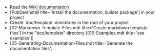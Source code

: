 [//]: # (This file was generated from: doc/template/07-Getting-Started.mdt using the documentation_builder package on: 2021-09-08 15:54:07.730284.)
- Read the [Wiki documentation](https://github.com/efficientyboosters/documentation_builder/wiki)
- [PubDevInstall title='Install the documentation_builder package'] in your project
- Create 'doc/template' directories in the root of your project
- [02-Markdown-Template-Files.mdt title='Create markdown template files'] in the "doc/template" directory ([06-Examples.mdt title='see examples'])
- [05-Generating-Documentation-Files.mdt title='Generate the documentation files']